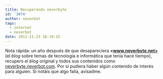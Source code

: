 ```yaml
---
title: Recuperando neverbyte
id: '3074'
author: neverbot
tags:
  - internet
  - neverbot
date: 2011-11-23 16:19:15
---
```


Nota rápida: un año después de que desapareciera **<www.neverbyte.net>** (el _blog_ sobre temas de tecnología e informática que tenía hace tiempo), recupero el _blog_ original y todos sus contenidos como [neverbyte.neverbot.com](http://neverbyte.neverbot.com/). Por si pudiera haber algún contenido de interés para alguien. Si notáis que algo falla, avisadme.
